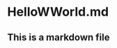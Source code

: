 HelloWWorld.md
========================================================

## This is a markdown file


